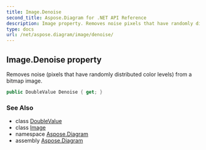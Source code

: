 ```yaml
---
title: Image.Denoise
second_title: Aspose.Diagram for .NET API Reference
description: Image property. Removes noise pixels that have randomly distributed color levels from a bitmap image
type: docs
url: /net/aspose.diagram/image/denoise/
---
```

## Image.Denoise property

Removes noise (pixels that have randomly distributed color levels) from a bitmap image.

```csharp
public DoubleValue Denoise { get; }
```

### See Also

* class [DoubleValue](../../doublevalue/)
* class [Image](../)
* namespace [Aspose.Diagram](../../image/)
* assembly [Aspose.Diagram](../../../)


